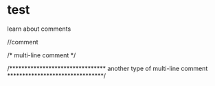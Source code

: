 # test
learn about comments



//comment

/*
multi-line comment
*/

/********************************
another type of multi-line comment
********************************/
